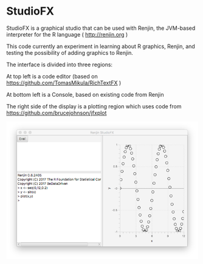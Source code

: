 # StudioFX
StudioFX is a graphical studio that can be used with Renjin, the JVM-based interpreter for the R language ( http://renjin.org )

This code currently an experiment in learning about R graphics, Renjin, and testing the possibility of adding graphics to Renjin.

The interface is divided into three regions:

At top left is a code editor (based on https://github.com/TomasMikula/RichTextFX )

At bottom left is a Console, based on existing code from Renjin

The right side of the display is a plotting region which uses code from https://github.com/brucejohnson/jfxplot

![ScreenShot](screenshots/screenshot1.png)
